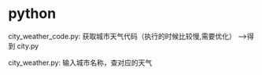 # python
city_weather_code.py: 获取城市天气代码（执行的时候比较慢,需要优化） -->得到 city.py

city_weather.py: 输入城市名称，查对应的天气
